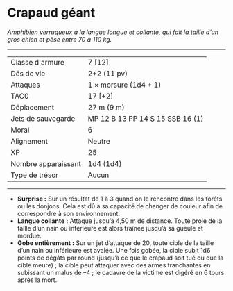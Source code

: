 # Crapaud géant


*Amphibien verruqueux à la langue longue et collante, qui fait la taille
d’un gros chien et pèse entre 70 à 110 kg.*

-----

|                     |                                  |
| ------------------- | -------------------------------- |
| Classe d'armure     | 7 \[12\]                         |
| Dés de vie          | 2+2 (11 pv)                      |
| Attaques            | 1 × morsure (1d4 + 1)            |
| TAC0                | 17 \[+2\]                        |
| Déplacement         | 27 m (9 m)                       |
| Jets de sauvegarde  | MP 12 B 13 PP 14 S 15 SSB 16 (1) |
| Moral               | 6                                |
| Alignement          | Neutre                           |
| XP                  | 25                               |
| Nombre apparaissant | 1d4 (1d4)                        |
| Type de trésor      | Aucun                            |

-----

  - **Surprise :** Sur un résultat de 1 à 3 quand on le rencontre dans
    les forêts ou les donjons. Cela est dû à sa capacité de changer de
    couleur afin de correspondre à son environnement.
  - **Langue collante :** Attaque jusqu’à 4,50 m de distance. Toute
    proie de la taille d’un nain ou inférieure est alors traînée jusqu’à
    sa gueule et mordue.
  - **Gobe entièrement :** Sur un jet d’attaque de 20, toute cible de la
    taille d’un nain ou inférieure est avalée. Une fois gobée, la cible
    subit 1d6 points de dégâts par round (jusqu’à ce que le crapaud soit
    tué ou que la cible meure) ; la cible peut attaquer avec des armes
    tranchantes en subissant un malus de –4 ; le cadavre de la victime
    est digéré en 6 tours après la mort.